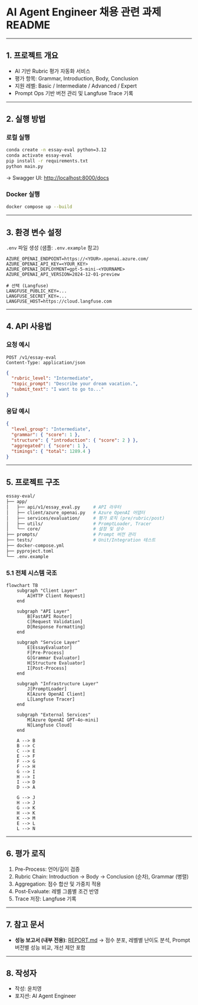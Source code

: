 
# AI Agent Engineer 채용 관련 과제 README

---

## 1. 프로젝트 개요
- AI 기반 Rubric 평가 자동화 서비스
- 평가 항목: Grammar, Introduction, Body, Conclusion
- 지원 레벨: Basic / Intermediate / Advanced / Expert
- Prompt Ops 기반 버전 관리 및 Langfuse Trace 기록

---

## 2. 실행 방법

### 로컬 실행
```bash
conda create -n essay-eval python=3.12
conda activate essay-eval
pip install -r requirements.txt
python main.py
````

→ Swagger UI: [http://localhost:8000/docs](http://localhost:8000/docs)

### Docker 실행

```bash
docker compose up --build
```

---

## 3. 환경 변수 설정

`.env` 파일 생성 (샘플: `.env.example` 참고)

```env
AZURE_OPENAI_ENDPOINT=https://<YOUR>.openai.azure.com/
AZURE_OPENAI_API_KEY=<YOUR_KEY>
AZURE_OPENAI_DEPLOYMENT=gpt-5-mini-<YOURNAME>
AZURE_OPENAI_API_VERSION=2024-12-01-preview

# 선택 (Langfuse)
LANGFUSE_PUBLIC_KEY=...
LANGFUSE_SECRET_KEY=...
LANGFUSE_HOST=https://cloud.langfuse.com
```

---

## 4. API 사용법

### 요청 예시

```http
POST /v1/essay-eval
Content-Type: application/json
```

```json
{
  "rubric_level": "Intermediate",
  "topic_prompt": "Describe your dream vacation.",
  "submit_text": "I want to go to..."
}
```

### 응답 예시

```json
{
  "level_group": "Intermediate",
  "grammar": { "score": 1 },
  "structure": { "introduction": { "score": 2 } },
  "aggregated": { "score": 1 },
  "timings": { "total": 1289.4 }
}
```

---

## 5. 프로젝트 구조

```bash
essay-eval/
├── app/
│   ├── api/v1/essay_eval.py     # API 라우터
│   ├── client/azure_openai.py   # Azure OpenAI 어댑터
│   ├── services/evaluation/     # 평가 로직 (pre/rubric/post)
│   ├── utils/                   # PromptLoader, Tracer
│   └── core/                    # 설정 및 상수
├── prompts/                     # Prompt 버전 관리
├── tests/                       # Unit/Integration 테스트
├── docker-compose.yml
├── pyproject.toml
└── .env.example
```

### 5.1 전체 시스템 국조
```mermaid
flowchart TB
    subgraph "Client Layer"
        A[HTTP Client Request]
    end
    
    subgraph "API Layer"
        B[FastAPI Router]
        C[Request Validation]
        D[Response Formatting]
    end
    
    subgraph "Service Layer"
        E[EssayEvaluator]
        F[Pre-Process]
        G[Grammar Evaluator]
        H[Structure Evaluator]
        I[Post-Process]
    end
    
    subgraph "Infrastructure Layer"
        J[PromptLoader]
        K[Azure OpenAI Client]
        L[Langfuse Tracer]
    end
    
    subgraph "External Services"
        M[Azure OpenAI GPT-4o-mini]
        N[Langfuse Cloud]
    end
    
    A --> B
    B --> C
    C --> E
    E --> F
    F --> G
    F --> H
    G --> I
    H --> I
    I --> D
    D --> A
    
    G --> J
    H --> J
    G --> K
    H --> K
    K --> M
    E --> L
    L --> N
```



---

## 6. 평가 로직

1. Pre-Process: 언어/길이 검증
2. Rubric Chain: Introduction → Body → Conclusion (순차), Grammar (병렬)
3. Aggregation: 점수 합산 및 가중치 적용
4. Post-Evaluate: 레벨 그룹별 조건 반영
5. Trace 저장: Langfuse 기록

---

## 7. 참고 문서

* **성능 보고서 (내부 전용)**: [REPORT.md](./REPORT.md)
  → 점수 분포, 레벨별 난이도 분석, Prompt 버전별 성능 비교, 개선 제안 포함

---

## 8. 작성자

* 작성: 윤치영
* 포지션: AI Agent Engineer


